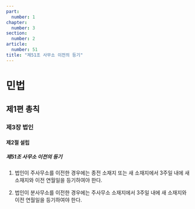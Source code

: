 ```yaml
---
part:
  number: 1
chapter:
  number: 3
section:
  number: 2
article:
  number: 51
title: "제51조 사무소 이전의 등기"
---
```

# 민법

## 제1편 총칙

### 제3장 법인

#### 제2절 설립

##### 제51조 사무소 이전의 등기

1. 법인이 주사무소를 이전한 경우에는 종전 소재지 또는 새 소재지에서 3주일 내에 새 소재지와 이전 연월일을 등기하여야 한다.

2. 법인이 분사무소를 이전한 경우에는 주사무소 소재지에서 3주일 내에 새 소재지와 이전 연월일을 등기하여야 한다.
